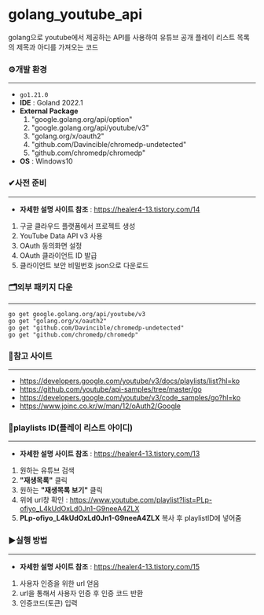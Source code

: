# golang_youtube_api
golang으로 youtube에서 제공하는 API를 사용하여 유튜브 공개 플레이 리스트 목록의 제목과 아디를 가져오는 코드

### ⚙개발 환경
***
- `go1.21.0`
- **IDE** : Goland 2022.1
- **External Package**
  1. "google.golang.org/api/option"
  2. "google.golang.org/api/youtube/v3"
  3. "golang.org/x/oauth2"
  4. "github.com/Davincible/chromedp-undetected"
  5. "github.com/chromedp/chromedp"
- **OS** : Windows10

### ✔사전 준비
***
- **자세한 설명 사이트 참조** : https://healer4-13.tistory.com/14
1. 구글 클라우드 플랫폼에서 프로젝트 생성
2. YouTube Data API v3 사용
3. OAuth 동의화면 설정
4. OAuth 클라이언트 ID 발급
5. 클라이언트 보안 비밀번호 json으로 다운로드

### 🗂외부 패키지 다운
***

    go get google.golang.org/api/youtube/v3
    go get "golang.org/x/oauth2"
    go get "github.com/Davincible/chromedp-undetected"
    go get "github.com/chromedp/chromedp"

### 📃참고 사이트
***
- https://developers.google.com/youtube/v3/docs/playlists/list?hl=ko
- https://github.com/youtube/api-samples/tree/master/go
- https://developers.google.com/youtube/v3/code_samples/go?hl=ko
- https://www.joinc.co.kr/w/man/12/oAuth2/Google

### 🔑playlists ID(플레이 리스트 아이디)
***
- **자세한 설명 사이트 참조** : https://healer4-13.tistory.com/13
1. 원하는 유튜브 검색
2. **"재생목록"** 클릭
3. 원하는 **"재생목록 보기"** 클릭
4. 위에 url창 확인 : https://www.youtube.com/playlist?list=PLp-ofiyo_L4kUdOxLd0Jn1-G9neeA4ZLX
5. **PLp-ofiyo_L4kUdOxLd0Jn1-G9neeA4ZLX** 복사 후 playlistID에 넣어줌

### ▶실행 방법
***
- **자세한 설명 사이트 참조** : https://healer4-13.tistory.com/15
1. 사용자 인증을 위한 url 얻음
2. url을 통해서 사용자 인증 후 인증 코드 반환
3. 인증코드(토큰) 입력
